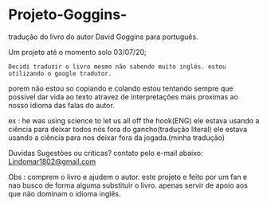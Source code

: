 # Projeto-Goggins-
tradução do livro do autor David Goggins para português.

Um projeto até o momento solo 03/07/20;

	Decidi traduzir o livro mesmo não sabendo muito inglês. estou utilizando o google tradutor.
porem não estou so copiando e colando estou tentando sempre que possivel dar vida ao texto atravez de interpretações
mais proximas ao nosso idioma das falas do autor.

ex : he was using science to let us all off the hook(ENG)
     ele estava usando a ciência para deixar todos nós fora do gancho(tradução literal)	
     ele estava usando a ciência para nos deixar fora da jogada.(minha tradução)

Duvidas Sugestões ou criticas?
contato pelo e-mail abaixo:
 Lindomar1802@gmail.com


Obs : comprem o livro e ajudem o autor. este projeto e feito por um fan e nao busco de forma alguma
substituir o livro. apenas servir de apoio aos que não dominam o idioma inglês. 



	